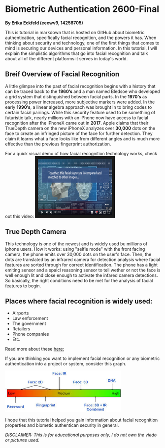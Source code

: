 # Biometric Authentication 2600-Final
 **By Erika Eckfeld (eeewv9, 14258705)**
 
This is tutorial in markdown that is hosted on GitHub about biometric authentication, specifically facial recognition, and the powers it has. When thinking about security and technology, one of the first things that comes to mind is securing our devices and personal information. In this tutorial, I will explain the simplistic algorithms that go into facial recognition and talk about all of the different platforms it serves in today's world.

## Breif Overview of Facial Recognition

A little glimpse into the past of facial recognition begins with a history that can be traced back to the **1960’s** and a man named Bledsoe who developed a grid system that distinguished between facial parts. In the **1970’s** as processing power increased, more subjective markers were added. In the early **1990’s**, a linear algebra approach was brought in to bring codes to certain facial pairings. While this security feature used to be something of futuristic talk, nearly millions with an iPhone now have access to facial recognition after the iPhoneX came out in **2017**. Apple claims that their TrueDepth camera on the new iPhoneX analyzes over **30,000** dots on the face to create an infringed picture of the face for further detection. They claim it learns what a face looks like from different angles and is much more effective than the previous fingerprint authorization. 

For a quick visual demo of how facial recognition technology works, check out this video:
<a href="https://www.youtube.com/watch?v=peTMGLPOoM4" target="_blank"><img src="https://github.com/ErikaEckfeld/2600-Final/blob/master/Screen%20Shot%202019-05-09%20at%206.22.03%20PM.png" 
alt="Video on Facial Recognition" width="240" height="180" border="10" /></a>

## True Depth Camera

This technology is one of the newest and is widely used bu millions of iphone users. How it works: using "selfie mode" with the front facing camera, the phone emits over 30,000 dots on the user's face. Then, the dots are translated by an infrared camera for detection analysis where facial features are sorted through for correct identification. The phone has a light emiting sensor and a spaicl reasoning sensor to tell wether or not the face is well enough lit and close enough to activate the infared camera detections. So basically, the right conditions need to be met for the analysis of facial features to begin.

## Places where facial recognition is widely used:
* Airports
* Law enforcement
* The government
* Retailers
* Phone companies
* Etc.

Read more about these [here:](https://github.com/ErikaEckfeld/2600-Final/blob/master/secondPage.md)


If you are thinking you want to implement facial recognition or any biometric authentication into a project or system, consider this graph.


![graph](https://github.com/ErikaEckfeld/2600-Final/blob/master/facial%20recognition.jpeg "graph")


I hope that this tutorial helped you gain information about facial recognition properties and biometic authentican security in general. 

*DISCLAIMER: This is for educational purposes only, I do not own the viedo or pictures used.*


 

